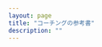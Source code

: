 ```yaml
---
layout: page
title: "コーチングの参考書"
description: ""
---
```


<!--

* コーチング・マネジメント
* 3分間コーチ
* コーチングが人を活かす
* コーチングの基本
* プロセスコンサルテーション
* 人を助けるとは〜
* 関わりあう職場の〜


-->
